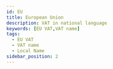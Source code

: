 ```yaml
---
id: EU
title: European Union 
description: VAT in national language 
keywords: [EU VAT,VAT name]
tags:
  - EU VAT
  - VAT name
  - Local Name
sidebar_position: 2
---
```

